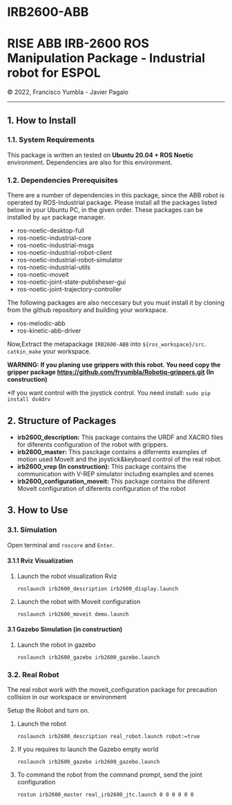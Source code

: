 # IRB2600-ABB
<h1 style="border:none"> RISE ABB IRB-2600 ROS Manipulation Package - Industrial robot for ESPOL</h1>
&copy; 2022, Francisco Yumbla - Javier Pagalo

<hr>

## 1. How to Install

### 1.1. System Requirements

This package is written an tested on **Ubuntu 20.04 + ROS Noetic** environment. Dependencies are also for this environment.

### 1.2. Dependencies Prerequisites

There are a number of dependencies in this package, since the ABB robot is operated by ROS-Industrial package. Please install all the packages listed below in your Ubuntu PC, in the given order. These packages can be installed by `apt` package manager.

* ros-noetic-desktop-full
* ros-noetic-industrial-core
* ros-noetic-industrial-msgs
* ros-noetic-industrial-robot-client
* ros-noetic-industrial-robot-simulator
* ros-noetic-industrial-utils
* ros-noetic-moveit
* ros-noetic-joint-state-publisheser-gui
* ros-noetic-joint-trajectory-controller

The following packages are also neccesary but you must install it by cloning from the github repository and building your workspace.

* ros-melodic-abb
* ros-kinetic-abb-driver

Now,Extract the metapackage `IRB2600-ABB` into `${ros_workspace}/src`. `catkin_make` your workspace.

**WARNING: If you planing use grippers with this robot. You need copy the gripper package https://github.com/fryumbla/Robotiq-grippers.git (In construction)**

*If you want control with the joystick control. You need install: `sudo pip install ds4drv`


## 2. Structure of Packages

* **irb2600_description:** This package contains the URDF and XACRO files for diferents configuration of the robot with grippers.
* **irb2600_master:** This pasckage contains a diferrents examples of motion used MoveIt and the joystick&keyboard control of the real robot.
* **irb2600_vrep (In construction):** This package contains the communication with V-REP simulator including examples and scenes
* **irb2600_configuration_moveit:** This package contains the diferent MoveIt configuration of diferents configuration of the robot

## 3. How to Use

### 3.1. Simulation

Open terminal and `roscore` and `Enter`. 

#### 3.1.1 Rviz Visualization

1. Launch the robot visualization Rviz
   ```
   roslaunch irb2600_description irb2600_display.launch
   ```

2. Launch the robot with Moveit configuration
   ```
   roslaunch irb2600_moveit demo.launch
   ```


#### 3.1 Gazebo Simulation (in construction)

1. Launch the robot in gazebo
   ```
   roslaunch irb2600_gazebo irb2600_gazebo.launch

   ```

### 3.2. Real Robot

The real robot work with the moveit_configuration package for precaution collision in our workspace or environment

Setup the Robot and turn on. 

1. Launch the robot
   ```
   roslaunch irb2600_description real_robot.launch robot:=true
   ```

2. If you requires to launch the Gazebo empty world
   ```
   roslaunch irb2600_gazebo irb2600_gazebo.launch
   ```
3. To command the robot from the command prompt, send the joint configuration

   ```
   rostun irb2600_master real_irb2600_jtc.launch 0 0 0 0 0 0 
   ```

